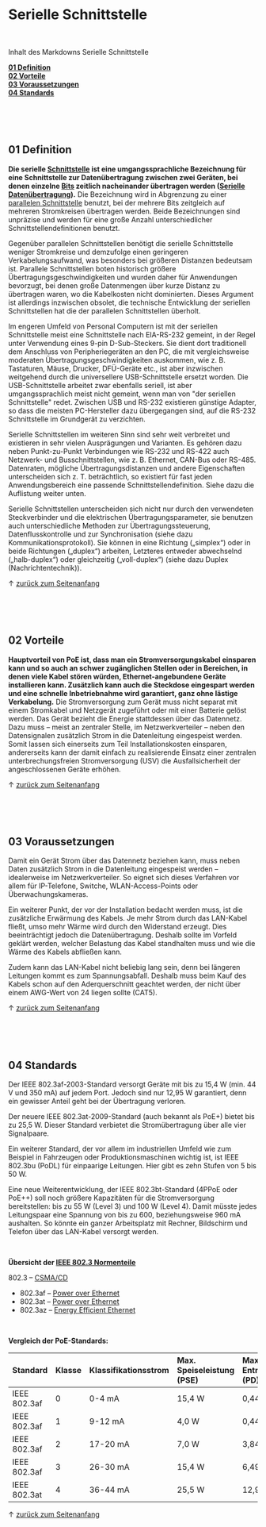 
<a name="top"></a>
# Serielle Schnittstelle

<br/>

Inhalt des Markdowns Serielle Schnittstelle

**[01 Definition](#01)** <br/>
**[02 Vorteile](#02)** <br/>
**[03 Voraussetzungen](#03)** <br/>
**[04 Standards](#04)** <br/>



<br/>

<br/>

<br/>

<a name="01"></a>
## 01 Definition
**Die serielle [Schnittstelle](https://de.wikipedia.org/wiki/Schnittstelle) ist eine umgangssprachliche Bezeichnung für eine Schnittstelle zur Datenübertragung zwischen zwei Geräten, bei denen einzelne [Bits](https://de.wikipedia.org/wiki/Bit) zeitlich nacheinander übertragen werden ([Serielle Datenübertragung](https://de.wikipedia.org/wiki/Serielle_Daten%C3%BCbertragung)).** Die Bezeichnung wird in Abgrenzung zu einer [parallelen Schnittstelle](#https://de.wikipedia.org/wiki/Parallele_Schnittstelle) benutzt, bei der mehrere Bits zeitgleich auf mehreren Stromkreisen übertragen werden. Beide Bezeichnungen sind unpräzise und werden für eine große Anzahl unterschiedlicher Schnittstellendefinitionen benutzt.

Gegenüber parallelen Schnittstellen benötigt die serielle Schnittstelle weniger Stromkreise und demzufolge einen geringeren Verkabelungsaufwand, was besonders bei größeren Distanzen bedeutsam ist. Parallele Schnittstellen boten historisch größere Übertragungsgeschwindigkeiten und wurden daher für Anwendungen bevorzugt, bei denen große Datenmengen über kurze Distanz zu übertragen waren, wo die Kabelkosten nicht dominierten. Dieses Argument ist allerdings inzwischen obsolet, die technische Entwicklung der seriellen Schnittstellen hat die der parallelen Schnittstellen überholt.

Im engeren Umfeld von Personal Computern ist mit der seriellen Schnittstelle meist eine Schnittstelle nach EIA-RS-232 gemeint, in der Regel unter Verwendung eines 9-pin D-Sub-Steckers. Sie dient dort traditionell dem Anschluss von Peripheriegeräten an den PC, die mit vergleichsweise moderaten Übertragungsgeschwindigkeiten auskommen, wie z. B. Tastaturen, Mäuse, Drucker, DFÜ-Geräte etc., ist aber inzwischen weitgehend durch die universellere USB-Schnittstelle ersetzt worden. Die USB-Schnittstelle arbeitet zwar ebenfalls seriell, ist aber umgangssprachlich meist nicht gemeint, wenn man von "der seriellen Schnittstelle" redet. Zwischen USB und RS-232 existieren günstige Adapter, so dass die meisten PC-Hersteller dazu übergegangen sind, auf die RS-232 Schnittstelle im Grundgerät zu verzichten.

Serielle Schnittstellen im weiteren Sinn sind sehr weit verbreitet und existieren in sehr vielen Ausprägungen und Varianten. Es gehören dazu neben Punkt-zu-Punkt Verbindungen wie RS-232 und RS-422 auch Netzwerk- und Busschnittstellen, wie z. B. Ethernet, CAN-Bus oder RS-485. Datenraten, mögliche Übertragungsdistanzen und andere Eigenschaften unterscheiden sich z. T. beträchtlich, so existiert für fast jeden Anwendungsbereich eine passende Schnittstellendefinition. Siehe dazu die Auflistung weiter unten.

Serielle Schnittstellen unterscheiden sich nicht nur durch den verwendeten Steckverbinder und die elektrischen Übertragungsparameter, sie benutzen auch unterschiedliche Methoden zur Übertragungssteuerung, Datenflusskontrolle und zur Synchronisation (siehe dazu Kommunikationsprotokoll). Sie können in eine Richtung („simplex“) oder in beide Richtungen („duplex“) arbeiten, Letzteres entweder abwechselnd („halb-duplex“) oder gleichzeitig („voll-duplex“) (siehe dazu Duplex (Nachrichtentechnik)).

&uarr; [zurück zum Seitenanfang](#top)

<br/>

<br/>

<br/>

<a name="02"></a>
## 02 Vorteile

**Hauptvorteil von PoE ist, dass man ein Stromversorgungskabel einsparen kann und so auch an schwer zugänglichen Stellen oder in Bereichen, in denen viele Kabel stören würden, Ethernet-angebundene Geräte installieren kann. Zusätzlich kann auch die Steckdose eingespart werden und eine schnelle Inbetriebnahme wird garantiert, ganz ohne lästige Verkabelung.** Die Stromversorgung zum Gerät muss nicht separat mit einem Stromkabel und Netzgerät zugeführt oder mit einer Batterie gelöst werden. Das Gerät bezieht die Energie stattdessen über das Datennetz. Dazu muss – meist an zentraler Stelle, im Netzwerkverteiler – neben den Datensignalen zusätzlich Strom in die Datenleitung eingespeist werden. Somit lassen sich einerseits zum Teil Installationskosten einsparen, andererseits kann der damit einfach zu realisierende Einsatz einer zentralen unterbrechungsfreien Stromversorgung (USV) die Ausfallsicherheit der angeschlossenen Geräte erhöhen.

&uarr; [zurück zum Seitenanfang](#top)

<br/>

<br/>

<br/>

<a name="03"></a>
## 03 Voraussetzungen
Damit ein Gerät Strom über das Datennetz beziehen kann, muss neben Daten zusätzlich Strom in die Datenleitung eingespeist werden – idealerweise im Netzwerkverteiler. So eignet sich dieses Verfahren vor allem für IP-Telefone, Switche, WLAN-Access-Points oder Überwachungskameras.

Ein weiterer Punkt, der vor der Installation bedacht werden muss, ist die zusätzliche Erwärmung des Kabels. Je mehr Strom durch das LAN-Kabel fließt, umso mehr Wärme wird durch den Widerstand erzeugt. Dies beeinträchtigt jedoch die Datenübertragung. Deshalb sollte im Vorfeld geklärt werden, welcher Belastung das Kabel standhalten muss und wie die Wärme des Kabels abfließen kann.

Zudem kann das LAN-Kabel nicht beliebig lang sein, denn bei längeren Leitungen kommt es zum Spannungsabfall. Deshalb muss beim Kauf des Kabels schon auf den Aderquerschnitt geachtet werden, der nicht über einem AWG-Wert von 24 liegen sollte (CAT5).

&uarr; [zurück zum Seitenanfang](#top)

<br/>

<br/>

<br/>

<a name="04"></a>
## 04 Standards
Der IEEE 802.3af-2003-Standard versorgt Geräte mit bis zu 15,4 W (min. 44 V und 350 mA) auf jedem Port. Jedoch sind nur 12,95 W garantiert, denn ein gewisser Anteil geht bei der Übertragung verloren.

Der neuere IEEE 802.3at-2009-Standard (auch bekannt als PoE+) bietet bis zu 25,5 W. Dieser Standard verbietet die Stromübertragung über alle vier Signalpaare.

Ein weiterer Standard, der vor allem im industriellen Umfeld wie zum Beispiel in Fahrzeugen oder Produktionsmaschinen wichtig ist, ist IEEE 802.3bu (PoDL) für einpaarige Leitungen. Hier gibt es zehn Stufen von 5 bis 50 W.

Eine neue Weiterentwicklung, der IEEE 802.3bt-Standard (4PPoE oder PoE++) soll noch größere Kapazitäten für die Stromversorgung bereitstellen: bis zu 55 W (Level 3) und 100 W (Level 4). Damit müsste jedes Leitungspaar eine Spannung von bis zu 600, beziehungsweise 960 mA aushalten. So könnte ein ganzer Arbeitsplatz mit Rechner, Bildschirm und Telefon über das LAN-Kabel versorgt werden.

<br/>

**Übersicht der [IEEE 802.3 Normenteile](https://de.wikipedia.org/wiki/IEEE_802)**

802.3 – [CSMA/CD](https://de.wikipedia.org/wiki/Carrier_Sense_Multiple_Access/Collision_Detection)
- 802.3af – [Power over Ethernet](https://de.wikipedia.org/wiki/Power_over_Ethernet)
- 802.3at – [Power over Ethernet](https://de.wikipedia.org/wiki/Power_over_Ethernet)
- 802.3az – [Energy Efficient Ethernet](https://de.wikipedia.org/wiki/Energy_Efficient_Ethernet)

<br/>

**Vergleich der PoE-Standards:**

| Standard     | Klasse | Klassifikationsstrom | Max. Speiseleistung (PSE) | Max. Entnahmeleistung (PD) | Ethernet Typ  |
| :-------------- | :------ | :-------------------- | :------------------------- | :-------------------------- | :------------- |
| IEEE 802.3af | 0      | 0-4 mA               | 15,4 W                    | 0,44-12,95 W               | 10/100 Base-T |
| IEEE 802.3af | 1      | 9-12 mA              | 4,0 W                     | 0,44-3,84 W                | 10/100 Base-T |
| IEEE 802.3af | 2      | 17-20 mA             | 7,0 W                     | 3,84-6,49 W                | 10/100 Base-T |
| IEEE 802.3af | 3      | 26-30 mA             | 15,4 W                    | 6,49-12,95 W               | 10/100 Base-T |
| IEEE 802.3at     | 4      | 36-44 mA             | 25,5 W                    | 12,95-21,90 W              | 10/100 Base-T |

&uarr; [zurück zum Seitenanfang](#top)

<br/>

<br/>

<br/>
